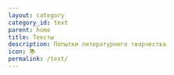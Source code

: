 ```yaml
---
layout: category
category_id: text
parent: home
title: Тексты
description: Попытки литературного творчества
icon: 📚
permalink: /text/
---
```


